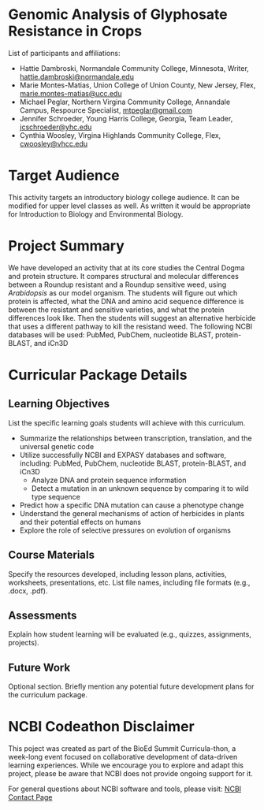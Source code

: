 # Genomic Analysis of Glyphosate Resistance in Crops

List of participants and affiliations:

- Hattie Dambroski, Normandale Community College, Minnesota, Writer, hattie.dambroski@normandale.edu
- Marie Montes-Matias, Union College of Union County, New Jersey, Flex, marie.montes-matias@ucc.edu
- Michael Peglar, Northern Virgina Community College, Annandale Campus, Respource Specialist, mtpeglar@gmail.com
- Jennifer Schroeder, Young Harris College, Georgia, Team Leader, jcschroeder@yhc.edu
- Cynthia Woosley,  Virgina Highlands Community College, Flex, cwoosley@vhcc.edu

# Target Audience
This activity targets an introductory biology college audience. It can be modified for upper level classes as well.  As written it would be appropriate for Introduction to Biology and Environmental Biology. 

# Project Summary
We have developed an activity that at its core studies the Central Dogma and protein structure.
It compares structural and molecular differences between a Roundup resistant and a Roundup sensitive weed, using _Arabidopsis_ as our model organism.  The students will figure out which protein is affected, what the DNA and amino acid sequence difference is between the resistant and sensitive varieties, and what the protein differences look like.  Then the students will suggest an alternative herbicide that uses a different pathway to kill the resistand weed.  The following NCBI databases will be used: PubMed, PubChem, nucleotide BLAST, protein-BLAST, and iCn3D




# Curricular Package Details


## Learning Objectives
List the specific learning goals students will achieve with this curriculum.

- Summarize the relationships between transcription, translation, and the universal genetic code 
- Utilize successfully NCBI and EXPASY databases and software, including: PubMed, PubChem, nucleotide BLAST, protein-BLAST, and iCn3D
  - Analyze DNA and protein sequence information  
  - Detect a mutation in an unknown sequence by comparing it to wild type sequence
- Predict how a specific DNA mutation can cause a phenotype change
- Understand the general mechanisms of action of herbicides in plants and their potential effects on humans
- Explore the role of selective pressures on evolution of organisms


## Course Materials
Specify the resources developed, including lesson plans, activities, worksheets, presentations, etc. List file names, including file formats (e.g., .docx, .pdf).

## Assessments
Explain how student learning will be evaluated (e.g., quizzes, assignments, projects).

## Future Work
Optional section. Briefly mention any potential future development plans for the curriculum package.

# NCBI Codeathon Disclaimer
This poject was created as part of the BioEd Summit Curricula-thon, a week-long event focused on collaborative development of data-driven learning experiences. While we encourage you to explore and adapt this project, please be aware that NCBI does not provide ongoing support for it.

For general questions about NCBI software and tools, please visit: [NCBI Contact Page](https://www.ncbi.nlm.nih.gov/home/about/contact/)

